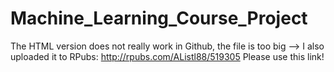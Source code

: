 # Machine_Learning_Course_Project
The HTML version does not really work in Github, the file is too big --> I also uploaded it to RPubs:
<http://rpubs.com/AListl88/519305>
Please use this link!
